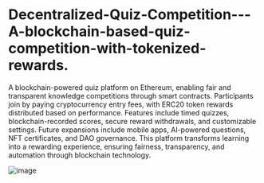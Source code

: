 # Decentralized-Quiz-Competition---A-blockchain-based-quiz-competition-with-tokenized-rewards.
A blockchain-powered quiz platform on Ethereum, enabling fair and transparent knowledge competitions through smart contracts. Participants join by paying cryptocurrency entry fees, with ERC20 token rewards distributed based on performance. Features include timed quizzes, blockchain-recorded scores, secure reward withdrawals, and customizable settings. Future expansions include mobile apps, AI-powered questions, NFT certificates, and DAO governance. This platform transforms learning into a rewarding experience, ensuring fairness, transparency, and automation through blockchain technology.

![image](https://github.com/user-attachments/assets/cf694007-baf9-4cd4-bfec-5c9f6942add4)
